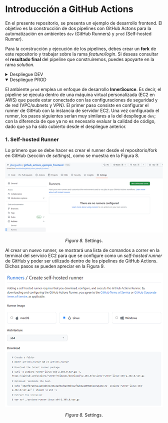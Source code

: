 # Introducción a GitHub Actions

En el presente repositorio, se presenta un ejemplo de desarrollo frontend. El objetivo es la construcción de dos pipelines con GitHub Actons para la automatización en ambientes `dev` (GitHub Runners) y `prod` (Self-hosted Runner).

Para la construcción y ejecución de los pipelines, debes crear un __fork__ de este repositorio y trabajar sobre la rama _feature/login_. Si deseas consultar el __resultado final__ del pipeline que construiremos, puedes apoyarte en la rama _solution_.


<details id=0>
<summary>Despliegue DEV</summary>

Para el ambiente `dev` se aplicará un enfoque tradicional de automatización para desarrollos __Open Source__. Es decir, construiremos un pipeline cuyo runner base proviene de la base de GitHub (__Ubuntu__, Windows o MacOS). Adicional, aplicaremos variables de entorno locales de los pipelines y globales en todo el repositorio GitHub. El presente despliegue se divide en la siguiente estructura ("Jobs").

1. Testing: corrobora la calidad del código.
2. Build: genera y almacena los artefactos frontend.
3. Deploy: descarga y despliega los artefactos.

Para este ejemplo, el pipeline de `dev` se espera que se ejecute cada vez que se actualice alguna rama de tipo `feature/*`. Adicional, declararemos las variables de entorno a utilizar dentro del pipeline. De este modo, arrancamos la construcción del pipeline (que para este ejemplo, podríamos llamarlo `.github/workflows/deploy-dev.yaml`) de la siguiente forma:

```YAML
name: desplegar front en dev
on:
  push:
    branches:
      - feature/*

env:
  node-version: 18.16.0
  angular-version: 12.2.18
  cashify-version: 0.0.1
  s3-bucket: cashify-dev
```

Para el registro de los `jobs`, se empleará la siguiente estructura base:

```YAML
jobs:
    test:
        ...
    build:
        ...
    deploy:
        ...
```


### 1. Testing Job

Esta sección busca garantizar la calidad de código. Por lo que haremos que el pipeline descargue el código fuente, instale las dependencias base, ejecute los test unitarios y genere un reporte de cobertura.

```YAML
test:
    runs-on: ubuntu-latest
    defaults:
      run:
        working-directory: src
    steps:
      - name: Checkout
        uses: actions/checkout@v3
      - name: Instalar node.js
        uses: actions/setup-node@v3
        with:
          node-version: ${{ env.node-version }}
      - name: Instalar Angular
        run: npm i @angular/cli@${{ env.angular-version }}
      - name: Instalar paquetes
        run: npm i
      - name: Test unitarios
        run: npm run test:prod
```

Para la ejecución de este pipelines, se especificó la carpeta de ejecución de comandos base para cada _step_ (`working-directory`). Además, se emplearon dos _Actions_ comunitarios:

* __actions/checkout@v3__: descarga el código fuente del fork.
* __actions/setup_node@v3__: instala node.js en el runner del pipeline para la instalación de dependencias y ejecución de comandos Angular.


### 2. Build Job

El objetivo de este job consiste en compilar el código fuente del proyecto Angular para generar los artefactos y almacenarlos para su distribución.

```YAML
build:
    runs-on: ubuntu-latest
    needs: test
    defaults:
      run:
        working-directory: src
    steps:
      - name: Checkout
        uses: actions/checkout@v3
      - name: Instalar node.js
        uses: actions/setup-node@v3
        with:
          node-version: ${{ env.node-version }}
      - name: Instalar Angular y dependencias
        run: |
          npm i @angular/cli@${{ env.angular-version }}
          npm i
      - name: Build proyecto Angular
        run: npm run build
      - name: Generar archivo zip
        run: |
          zip -r ../dist.zip ../dist
      - name: Guardar artefacto
        uses: actions/upload-artifact@v3
        with:
          name: cashify-${{ env.cashify-version }}
          path: dist.zip
```

<details id=1>
<summary><h3>3. Gestión y configuración de recursos de AWS</h3></summary>

Para los siguientes jobs, necesitaremos configurar previamente algunos recursos de AWS para el despliegue de artefactos. Siendo estos:

* IAM User.
* S3 Bucket.

#### 3.1. IAM User

Lo primero que debemos hacer es habilitar un usuario de AWS que cuente con las políticas de edición, creación y eliminación de Buckets en S3, como se muestra en las Figuras 1 y 2.

![](./imgs/iam-user.PNG)

<p style="text-align:center"><i>Figura 1.</i> Creación de usuario IAM.</p>

![](./imgs/politica-iam.PNG)
<p style="text-align:center"><i>Figura 2.</i> Política IAM.</p>

Luego de crear el usuario, debemos genrarle credenciales de acceso como se muestra en la Figura 3.

![](./imgs/access-key.PNG)
<p style="text-align:center"><i>Figura 3.</i> Creación del <i>Access Key</i>.</p>

Finalmente, se deben guardar las credenciales en algún archivo de texto para almacenarlas en los secretos de GitHub.


#### 3.2. S3 Bucket

Ahora, sólo debemos crear un bucket en S3 para el despliegue de los artefactos frontend, como se muestra en la Figura 4.

![](./imgs/s3.PNG)
<p style="text-align:center"><i>Figura 4.</i> Creación del bucket S3.</p>

</details>

<details id=2>
<summary><h3>4. Registro de secretos en el repositorio GitHub.</h3></summary>

Ahora que están configurados los recursos de arquitectura nube requeridos (ver capítulo 2), el siguiente paso será almacenar la metadata en los secretos de GitHub. Lo primero, será acceder a la sección de configuración del __fork__ en GitHub, como se muestra en la Figura 5.

![](./imgs/settings-github.PNG)
<p style="text-align:center"><i>Figura 5.</i> Settings del fork en GitHub.</p>

De allí, se debe buscar de __Secrets and variables__, en la sección de _Security_, como se muestra en la Figura 6. 

![](./imgs/secrets.PNG)
<p style="text-align:center"><i>Figura 6.</i> Sección de secretos en GitHub.</p>

En esta sección se registran las variables de acceso a AWS, como se muestra en la Figura 7.

![](./imgs/secretos-registrados.PNG)
<p style="text-align:center"><i>Figura 7.</i> Secretos registrados.</p>

</details>

### 5. Deploy Job

Este _job_ requiere el complemento de todos los capítulos anteriores. Busca desplegar los artefactos construídos en el capítulo 2 en los recursos nube configurados. El primer paso consiste en la conectar el pipeline con la cuenta AWS configurada en el capítulo 3. Luego se descarga y se descomprimen los archivos del artefacto descargado. Finalmente, se suben los archivos al bucket S3 configurado en el capítulo 4.

```YAML
deploy: 
    runs-on: ubuntu-latest
    needs: build
    steps:
      - name: Configurar credenciales de AWS
        uses: aws-actions/configure-aws-credentials@v2
        with:
          aws-access-key-id: ${{ secrets.AWS_ACCESS_KEY_ID }}
          aws-secret-access-key: ${{ secrets.AWS_SECRET_ACCESS_KEY }}
          aws-region: us-east-1
      - name: Descargar artefacto
        uses: actions/download-artifact@v3
        with:
          name: cashify-${{ env.cashify-version }}
      - name: Unzip artefacto
        uses: montudor/action-zip@v1
        with:
          args: unzip -qq dist.zip -d .
      - name: Desplegar artefacto en S3 dev
        run: aws s3 cp ./dist/cashify/. s3://${{ env.s3-bucket }} --recursive
```

</details>

<details id=3 open>
<summary>Despliegue PROD</summary>

El ambiente `prod` emplea un enfoque de desarrollo __InnerSource__. Es decir, el pipeline se ejecuta dentro de una máquina virtual personalizada (EC2 en AWS) que puede estar conectado con las configuraciones de seguridad y de red (VPC/subnets y VPN). El primer paso consiste en configurar el runner de GitHub con la instancia de servidor EC2. Una vez configurado el runner, los pasos siguientes serían muy similares a la del despliegue `dev`; con la diferencia de que ya no es necesario evaluar la calidad de código, dado que ya ha sido cubierto desde el despliegue anterior.

### 1. Self-hosted Runner
Lo primero que se debe hacer es crear el runner desde el repositorio/fork en GitHub (sección de _settings_), como se muestra en la Figura 8.

![](./imgs/new-runner.PNG)
<p style="text-align:center"><i>Figura 8.</i> Settings.</p>

Al crear un nuevo runner, se mostrará una lista de comandos a correr en la terminal del servicio EC2 para que se configure como un _self-hosted runner_ de GitHub y poder ser utilizado dentro de los pipelines de GitHub Actions. Dichos pasos se pueden apreciar en la Figura 9.

![](./imgs/runners.PNG)
<p style="text-align:center"><i>Figura 8.</i> Settings.</p>

</details>